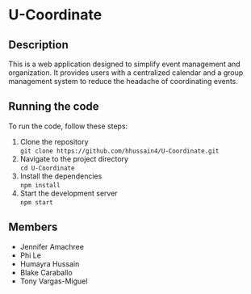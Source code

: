 # U-Coordinate
## Description
This is a web application designed to simplify event management and organization. It provides users with a centralized calendar and a group management system to reduce the headache of coordinating events.
## Running the code
To run the code, follow these steps:
1. Clone the repository<br>
`git clone https://github.com/hhussain4/U-Coordinate.git`
2. Navigate to the project directory<br>
`cd U-Coordinate`
3. Install the dependencies<br>
`npm install`
4. Start the development server<br>
`npm start`

## Members 
- Jennifer Amachree
- Phi Le
- Humayra Hussain
- Blake Caraballo
- Tony Vargas-Miguel
